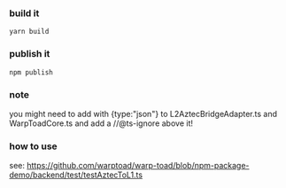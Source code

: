 ### build it
```shell
yarn build
```

### publish it
```
npm publish
```

### note
you might need to add with {type:"json"} to L2AztecBridgeAdapter.ts and WarpToadCore.ts and add a //@ts-ignore above it!


### how to use
see: https://github.com/warptoad/warp-toad/blob/npm-package-demo/backend/test/testAztecToL1.ts